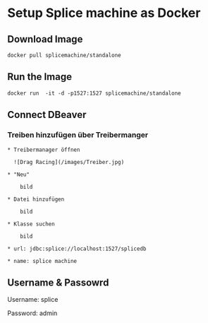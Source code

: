 # Setup Splice machine as Docker

## Download Image

```
docker pull splicemachine/standalone
```

## Run the Image

```
docker run  -it -d -p1527:1527 splicemachine/standalone
```

## Connect DBeaver

### Treiben hinzufügen über Treibermanger

    * Treibermanager öffnen

      ![Drag Racing](/images/Treiber.jpg)

    * "Neu"

        bild

    * Datei hinzufügen

        bild

    * Klasse suchen

        bild

    * url: jdbc:splice://localhost:1527/splicedb

    * name: splice machine

## Username & Passowrd

Username: splice

Password: admin
